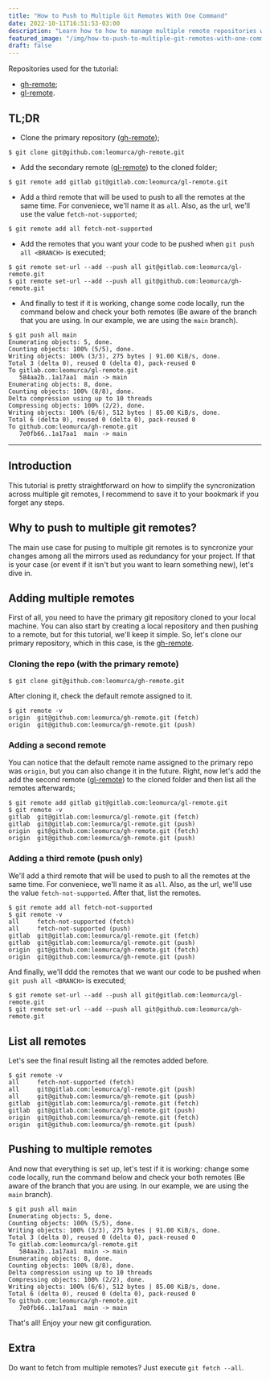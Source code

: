```yaml
---
title: "How to Push to Multiple Git Remotes With One Command"
date: 2022-10-11T16:51:53-03:00
description: "Learn how to how to manage multiple remote repositories with git (terminal)."
featured_image: "/img/how-to-push-to-multiple-git-remotes-with-one-command.webp"
draft: false
---
```


Repositories used for the tutorial: 
- [gh-remote](https://github.com/leomurca/gh-remote);
- [gl-remote](https://gitlab.com/leomurca/gl-remote.git).

## TL;DR
- Clone the primary repository ([gh-remote](https://github.com/leomurca/gh-remote));

```shell
$ git clone git@github.com:leomurca/gh-remote.git
```

- Add the secondary remote ([gl-remote](https://gitlab.com/leomurca/gl-remote.git)) to the cloned folder;

```shell
$ git remote add gitlab git@gitlab.com:leomurca/gl-remote.git
```

- Add a third remote that will be used to push to all the remotes at the same time. For conveniece, we'll name it as `all`. Also, as the url, we'll use the value `fetch-not-supported`;

```shell
$ git remote add all fetch-not-supported
```

- Add the remotes that you want your code to be pushed when `git push all <BRANCH>` is executed;

```shell
$ git remote set-url --add --push all git@gitlab.com:leomurca/gl-remote.git
$ git remote set-url --add --push all git@github.com:leomurca/gh-remote.git
```

- And finally to test if it is working, change some code locally, run the command below and check your both remotes (Be aware of the branch that you are using. In our example, we are using the `main` branch).

```shell
$ git push all main
Enumerating objects: 5, done.
Counting objects: 100% (5/5), done.
Writing objects: 100% (3/3), 275 bytes | 91.00 KiB/s, done.
Total 3 (delta 0), reused 0 (delta 0), pack-reused 0
To gitlab.com:leomurca/gl-remote.git
   584aa2b..1a17aa1  main -> main
Enumerating objects: 8, done.
Counting objects: 100% (8/8), done.
Delta compression using up to 10 threads
Compressing objects: 100% (2/2), done.
Writing objects: 100% (6/6), 512 bytes | 85.00 KiB/s, done.
Total 6 (delta 0), reused 0 (delta 0), pack-reused 0
To github.com:leomurca/gh-remote.git
   7e0fb66..1a17aa1  main -> main
```

---

## Introduction

This tutorial is pretty straightforward on how to simplify the syncronization across multiple git remotes, I recommend to save it to your bookmark if you forget any steps.

## Why to push to multiple git remotes?

The main use case for pusing to multiple git remotes is to syncronize your changes among all the mirrors used as redundancy for your project. If that is your case (or event if it isn't but you want to learn something new), let's dive in.

## Adding multiple remotes

First of all, you need to have the primary git repository cloned to your local machine. You can also start by creating a local repository and then pushing to a remote, but for this tutorial, we'll keep it simple. So, let's clone our primary repository, which in this case, is the [gh-remote](https://github.com/leomurca/gh-remote).

### Cloning the repo (with the primary remote)

```shell
$ git clone git@github.com:leomurca/gh-remote.git
```

After cloning it, check the default remote assigned to it.

```shell
$ git remote -v
origin  git@github.com:leomurca/gh-remote.git (fetch)
origin  git@github.com:leomurca/gh-remote.git (push)
```

### Adding a second remote

You can notice that the default remote name assigned to the primary repo was `origin`, but you can also change it in the future. Right, now let's add the add the second remote ([gl-remote](https://gitlab.com/leomurca/gl-remote.git)) to the cloned folder and then list all the remotes afterwards;

```shell
$ git remote add gitlab git@gitlab.com:leomurca/gl-remote.git
$ git remote -v
gitlab  git@gitlab.com:leomurca/gl-remote.git (fetch)
gitlab  git@gitlab.com:leomurca/gl-remote.git (push)
origin  git@github.com:leomurca/gh-remote.git (fetch)
origin  git@github.com:leomurca/gh-remote.git (push)
```

### Adding a third remote (push only)
We'll add a third remote that will be used to push to all the remotes at the same time. For conveniece, we'll name it as `all`. Also, as the url, we'll use the value `fetch-not-supported`. After that, list the remotes.

```shell
$ git remote add all fetch-not-supported
$ git remote -v
all     fetch-not-supported (fetch)
all     fetch-not-supported (push)
gitlab  git@gitlab.com:leomurca/gl-remote.git (fetch)
gitlab  git@gitlab.com:leomurca/gl-remote.git (push)
origin  git@github.com:leomurca/gh-remote.git (fetch)
origin  git@github.com:leomurca/gh-remote.git (push)
```

And finally, we'll ddd the remotes that we want our code to be pushed when `git push all <BRANCH>` is executed;

```shell
$ git remote set-url --add --push all git@gitlab.com:leomurca/gl-remote.git
$ git remote set-url --add --push all git@github.com:leomurca/gh-remote.git
```

## List all remotes

Let's see the final result listing all the remotes added before.

```shell
$ git remote -v
all     fetch-not-supported (fetch)
all     git@gitlab.com:leomurca/gl-remote.git (push)
all     git@github.com:leomurca/gh-remote.git (push)
gitlab  git@gitlab.com:leomurca/gl-remote.git (fetch)
gitlab  git@gitlab.com:leomurca/gl-remote.git (push)
origin  git@github.com:leomurca/gh-remote.git (fetch)
origin  git@github.com:leomurca/gh-remote.git (push)
```

## Pushing to multiple remotes

And now that everything is set up, let's test if it is working: change some code locally, run the command below and check your both remotes (Be aware of the branch that you are using. In our example, we are using the `main` branch).

```shell
$ git push all main
Enumerating objects: 5, done.
Counting objects: 100% (5/5), done.
Writing objects: 100% (3/3), 275 bytes | 91.00 KiB/s, done.
Total 3 (delta 0), reused 0 (delta 0), pack-reused 0
To gitlab.com:leomurca/gl-remote.git
   584aa2b..1a17aa1  main -> main
Enumerating objects: 8, done.
Counting objects: 100% (8/8), done.
Delta compression using up to 10 threads
Compressing objects: 100% (2/2), done.
Writing objects: 100% (6/6), 512 bytes | 85.00 KiB/s, done.
Total 6 (delta 0), reused 0 (delta 0), pack-reused 0
To github.com:leomurca/gh-remote.git
   7e0fb66..1a17aa1  main -> main
```

That's all! Enjoy your new git configuration.

## Extra

Do want to fetch from multiple remotes? Just execute `git fetch --all`.
